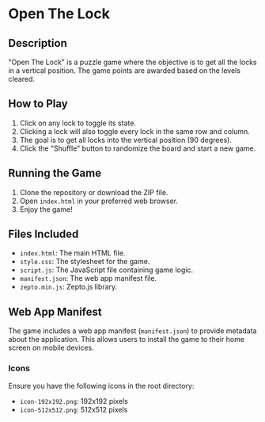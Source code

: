 # Open The Lock

## Description
"Open The Lock" is a puzzle game where the objective is to get all the locks in a vertical position. The game points are awarded based on the levels cleared.

## How to Play
1. Click on any lock to toggle its state.
2. Clicking a lock will also toggle every lock in the same row and column.
3. The goal is to get all locks into the vertical position (90 degrees).
4. Click the "Shuffle" button to randomize the board and start a new game.

## Running the Game
1. Clone the repository or download the ZIP file.
2. Open `index.html` in your preferred web browser.
3. Enjoy the game!

## Files Included
- `index.html`: The main HTML file.
- `style.css`: The stylesheet for the game.
- `script.js`: The JavaScript file containing game logic.
- `manifest.json`: The web app manifest file.
- `zepto.min.js`: Zepto.js library.

## Web App Manifest
The game includes a web app manifest (`manifest.json`) to provide metadata about the application. This allows users to install the game to their home screen on mobile devices.

### Icons
Ensure you have the following icons in the root directory:
- `icon-192x192.png`: 192x192 pixels
- `icon-512x512.png`: 512x512 pixels
